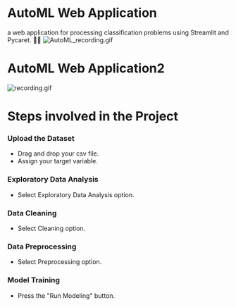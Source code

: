 # AutoML Web Application
a web application for processing classification problems using Streamlit and Pycaret. 🔎🔎
![AutoML_recording.gif](https://github.com/karinmash/AutoML/blob/21b9a49c067167bc150c3482e71dd9f23e32ed03/AutoML_recording.gif)
# AutoML Web Application2
![recording.gif](https://github.com/karinmash/AutoML/blob/e073a7df31849cff38352435cf771710524ad110/recording.gif)
# Steps involved in the Project
### Upload the Dataset
  * Drag and drop your csv file.
  * Assign your target variable.

### Exploratory Data Analysis
  * Select Exploratory Data Analysis option.

### Data Cleaning
  * Select Cleaning option.

### Data Preprocessing
  * Select Preprocessing option.
    
### Model Training
  * Press the "Run Modeling" button.


    







   





 

